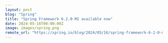 ```yaml
---
layout: post
blog: "Spring"
title: "Spring Framework 6.2.0-M2 available now"
date: 2024-05-16T00:00:00Z
image: images/spring.png
remote_url: "https://spring.io/blog/2024/05/16/spring-framework-6-2-0-m2-available-now"
---
```

